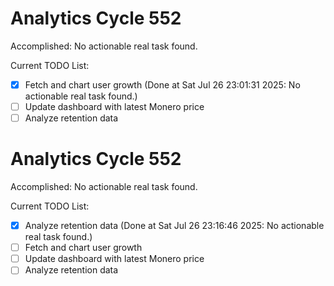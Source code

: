 # Analytics Cycle 552

Accomplished: No actionable real task found.

Current TODO List:

- [x] Fetch and chart user growth  (Done at Sat Jul 26 23:01:31 2025: No actionable real task found.)
- [ ] Update dashboard with latest Monero price
- [ ] Analyze retention data

# Analytics Cycle 552

Accomplished: No actionable real task found.

Current TODO List:

- [x] Analyze retention data  (Done at Sat Jul 26 23:16:46 2025: No actionable real task found.)
- [ ] Fetch and chart user growth
- [ ] Update dashboard with latest Monero price
- [ ] Analyze retention data